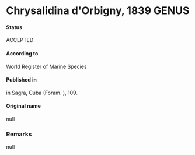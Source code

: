 Chrysalidina d'Orbigny, 1839 GENUS
=======

#### Status
ACCEPTED

#### According to
World Register of Marine Species

#### Published in
in Sagra, Cuba (Foram. ), 109.

#### Original name
null

### Remarks
null